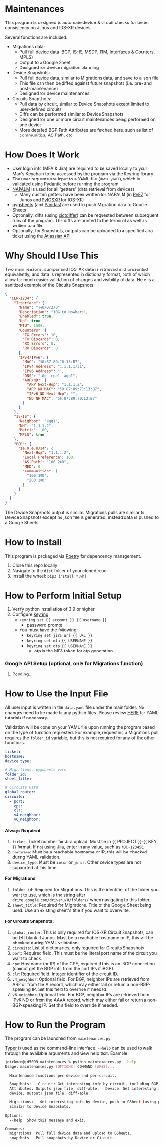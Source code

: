 # Maintenances

This program is designed to automate device & circuit checks for better consistency on Junos and IOS-XR devices. 

Several functions are included:

- Migrations data:
    - Pull full device data (BGP, IS-IS, MSDP, PIM, Interfaces & Counters, MPLS)
    - Output to a Google Sheet
    - Designed for device migration planning
- Device Snapshots:
    - Pull full device data, similar to Migrations data, and save to a json file
    - This file can then be diffed against future snapshots (i.e. pre- and post-maintenance)
    - Designed for device maintenances
- Circuits Snapshots:
    - Pull data by circuit, similar to Device Snapshots except limited to user-defined circuits
    - Diffs can be performed similar to Device Snapshots
    - Designed for one or more circuit maintenances being performed on one device
    - More detailed BGP Path Attributes are fetched here, such as list of communities, AS Path, etc

# How Does It Work

- User login info (MFA & Jira) are required to be saved locally to your Mac's Keychain to be accessed by the program via the Keyring library
- The user requests are input to a YAML file (`data.yaml`), which is validated using [Pydantic](https://pydantic-docs.helpmanual.io) before running the program
- [NAPALM](https://napalm.readthedocs.io/en/latest/) is used for all 'getters' (data retrieval from devices)
    - Many custom getters have been written for NAPALM (in [PyEZ](https://junos-pyez.readthedocs.io/en/2.6.3/) for Junos and [PyIOSXR](https://github.com/fooelisa/pyiosxr) for IOS-XR)
- [pygsheets](https://pygsheets.readthedocs.io/en/stable/index.html) (and [Pandas](https://pandas.pydata.org/docs/user_guide/index.html)) are used to push Migration data to Google Sheets
- Optionally, diffs (using [dictdiffer](https://dictdiffer.readthedocs.io/en/latest/)) can be requested between subsequent runs of the program. The diffs are printed to the terminal as well as written to a file
- Optionally, for Snapshots, outputs can be uploaded to a specified Jira ticket using the [Atlassian API](https://atlassian-python-api.readthedocs.io)

# Why Should I Use This

Two main reasons: Juniper and IOS-XR data is retrieved and presented equivalently, and data is represented in dictionary format, both of which allow for much easier validation of changes and visibility of data. Here is a sanitized example of the Circuits Snapshots:

```json
{
  "CLR-1234": {
    "Interface": {
      "Name": "Te0/0/2/0",
      "Description": "10G to Nowhere",
      "Enabled": true,
      "Up": true,
      "MTU": 1500,
      "Counters": {
        "TX Errors": 10,
        "TX Discards": 0,
        "RX Errors": 0,
        "RX Discards": 0
      },
      "IPv4/IPv6": {
        "MAC": "50:87:89:70:13:B7",
        "IPv4 Address": "1.1.1.1/31",
        "IPv6 Address": "",
        "DNS": "10g--cpe1--agg1",
        "ARP/ND": {
          "ARP Next-Hop": "1.1.1.2",
          "ARP NH MAC": "50:87:89:70:13:B7",
          "IPv6 ND Next-Hop": "",
          "ND NH MAC": "50:87:89:70:13:B7"
        }
      }
    },
    "IS-IS": {
      "Neighbor": "agg1",
      "NH": "1.1.1.2",
      "Metric": 100,
      "MPLS": true
    },
    "BGP": {
      "10.0.0.0/24": {
        "Next-Hop": "1.1.1.2",
        "Local Preference": 100,
        "AS-Path": "100 200",
        "MED": 0,
        "Communities": [
          "100:100",
          "200:200"
        ]
      }
    }
  }
}
```

The Device Snapshots output is similar. Migrations pulls are similar to Device Snapshots except no json file is generated, instead data is pushed to a Google Sheets.

# How to Install

This program is packaged via [Poetry](https://python-poetry.org) for dependency management.

1. Clone this repo locally
2. Navigate to the `dist` folder of your cloned repo
3. Install the wheel: `pip3 install *.whl`

# How to Perform Initial Setup

1. Verify python installation of 3.9 or higher
3. Configure [keyring](https://pypi.org/project/keyring/)
    - `keyring set {{ account }} {{ username }}`
        - password prompt
    - You must have the following:
        - `keyring set jira url {{ URL }}`
        - `keyring set mfa {{ USERNAME }}`
        - `keyring set otp {{ USERNAME }}`
            - otp is the MFA token for otp generation

### Google API Setup (optional, only for Migrations function)

1. Pending...

# How to Use the Input File

All user input is written in the `data.yaml` file under the main folder. No changes need to be made to any python files. Please review [HERE](https://www.w3schools.io/file/yaml-introduction/) for YAML tutorials if necessary.

Validation will be done on your YAML file upon running the program based on the type of function requested. For example, requesting a Migrations pull requires the `folder_id` variable, but this is not required for any of the other functions.

```yaml
ticket: 
hostname: 
device_type:

# Migrations, pygsheets vars
folder_id: 
sheet_title:

# Circuits Data
global_router:
circuits:
  - port:
    cpe:
    clr:
    v4_neighbor:
    v6_neighbor:
```

#### Always Required
1. `ticket`: Ticket number for Jira upload. Must be in {{ PROJECT }}-{{ KEY }} format. If not using Jira, enter in any value, such as `NOC-123456`.
2. `hostname`: Must be a reachable hostname or IP, this will be checked during YAML validation.
3. `device_type`: Must be `iosxr` or `junos`. Other device types are not supported at this time.

#### For Migrations
1. `folder_id`: Required for Migrations. This is the identifier of the folder you want to use, which is the string after `drive.google.com/drive/u/0/folders/` when navigating to this folder.
2. `sheet_title`: Required for Migrations. Title of the Google Sheet being used. Use an existing sheet's title if you want to overwrite.

#### For Circuits Snapshots:
1. `global_router`: This is only required for IOS-XR Circuit Snapshots, can be left blank if Junos. Must be a reachable hostname or IP, this will be checked during YAML validation.
1. `circuits`: List of dictionaries, only required for Circuits Snapshots
1. `port`: Required field. This must be the literal port name of the circuit you want to check.
1. `cpe`: Hostname (or IP) of the CPE, required if this is an iBGP connection (cannot get the BGP info from the port IPs if iBGP).
1. `clr`: Required field. Integer identifier of the circuit ID.
1. `v4_neighbor`: Optional field. For BGP, neighbor IPs are retrieved from ARP or from the A record, which may either fail or return a non-BGP-speaking IP. Set this field to override if needed.
1. `v6_neighbor`: Optional field. For BGP, neighbor IPs are retrieved from IPv6 ND or from the AAAA record, which may either fail or return a non-BGP-speaking IP. Set this field to override if needed.

# How to Run the Program

The program can be launched from `maintenances.py`.

[Typer](https://typer.tiangolo.com) is used as the command-line interface. `--help` can be used to walk through the available arguments and view help text. Example:

```bash
jdickman@jd5099 maintenances % python maintenances.py --help
Usage: maintenances.py [OPTIONS] COMMAND [ARGS]...

  Maintenance functions per-device and per-circuit.

  Snapshots: - Circuit: Get interesting info by circuit, including BGP Path
  Attributes. Outputs json file, diff-able. - Device: Get interesting info by
  device. Outputs json file, diff-able.

  Migrations: - Get interesting info by device, push to GSheet (using pandas).
  Similar to Device Snapshots.

Options:
  --help  Show this message and exit.

Commands:
  migrations  Pull full device data and upload to GSheets.
  snapshots   Pull snapshots by Device or Circuit.
```